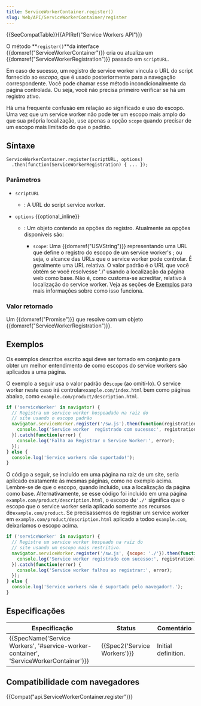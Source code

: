 ```yaml
---
title: ServiceWorkerContainer.register()
slug: Web/API/ServiceWorkerContainer/register
---
```


{{SeeCompatTable}}{{APIRef("Service Workers API")}}

O método **`register()`**da interface {{domxref("ServiceWorkerContainer")}} cria ou atualiza um {{domxref("ServiceWorkerRegistration")}} passado em `scriptURL`.

Em caso de sucesso, um registro de service worker vincula o URL do script fornecido ao es*copo*, que é usado posteriormente para a navegação correspondente. Você pode chamar esse método incondicionalmente da página controlada. Ou seja, você não precisa primeiro verificar se há um registro ativo.

Há uma frequente confusão em relação ao significado e uso do escopo. Uma vez que um service worker não pode ter um escopo mais amplo do que sua própria localização, use apenas a opção `scope` quando precisar de um escopo mais limitado do que o padrão.

## Síntaxe

```
ServiceWorkerContainer.register(scriptURL, options)
  .then(function(ServiceWorkerRegistration) { ... });
```

### Parâmetros

- `scriptURL`
  - : A URL do script service worker.
- `options` {{optional_inline}}

  - : Um objeto contendo as opções do registro. Atualmente as opções disponíveis são:

    - `scope`: Uma {{domxref("USVString")}} representando uma URL que define o registro do escopo de um service worker's ; ou seja, o alcance das URLs que o service worker pode controlar. É geralmente uma URL relativa. O valor padrão é o URL que você obtém se você resolvesse './' usando a localização da página web como base. Não é, como customa-se acreditar, relativo à localização do service worker. Veja as seções de [Exemplos](#Example) para mais informações sobre como isso funciona.

### Valor retornado

Um {{domxref("Promise")}} que resolve com um objeto {{domxref("ServiceWorkerRegistration")}}.

## Exemplos

Os exemplos descritos escrito aqui deve ser tomado em conjunto para obter um melhor entendimento de como escopos do service workers são aplicados a uma página.

O exemplo a seguir usa o valor padrão de`scope` (ao omití-lo). O service worker neste caso irá controlar`example.com/index.html` bem como páginas abaixo, como `example.com/product/description.html`.

```js
if ('serviceWorker' in navigator) {
  // Registra um service worker hospeadado na raiz do
  // site usando o escopo padrão
  navigator.serviceWorker.register('/sw.js').then(function(registration) {
    console.log('Service worker  registrado com sucesso:', registration);
  }).catch(function(error) {
    console.log('Falha ao Registrar o Service Worker:', error);
  });
} else {
  console.log('Service workers não suportado!');
}
```

O código a seguir, se incluído em uma página na raiz de um site, seria aplicado exatamente às mesmas páginas, como no exemplo acima. Lembre-se de que o escopo, quando incluído, usa a localização da página como base. Alternativamente, se esse código foi incluído em uma página `example.com/product/description.html`, o escopo de`'./'` significa que o escopo que o service worker seria aplicado somente aos recursos de`example.com/product`. Se precisassemos de registrar um service worker em `example.com/product/description.html` aplicado a todoo `example.com`, deixaríamos o escopo acima.

```js
if ('serviceWorker' in navigator) {
  // Registre um service worker hospeado na raiz do
  // site usando um escopo mais restritivo.
  navigator.serviceWorker.register('/sw.js', {scope: './'}).then(function(registration) {
    console.log('Service worker registrado com sucesso:', registration);
  }).catch(function(error) {
    console.log('Service worker falhou ao registrar:', error);
  });
} else {
  console.log('Service workers não é suportado pelo navegador!.');
}
```

## Especificações

| Especificação                                                                                                        | Status                               | Comentário          |
| -------------------------------------------------------------------------------------------------------------------- | ------------------------------------ | ------------------- |
| {{SpecName('Service Workers', '#service-worker-container', 'ServiceWorkerContainer')}} | {{Spec2('Service Workers')}} | Initial definition. |

## Compatibilidade com navegadores

{{Compat("api.ServiceWorkerContainer.register")}}
